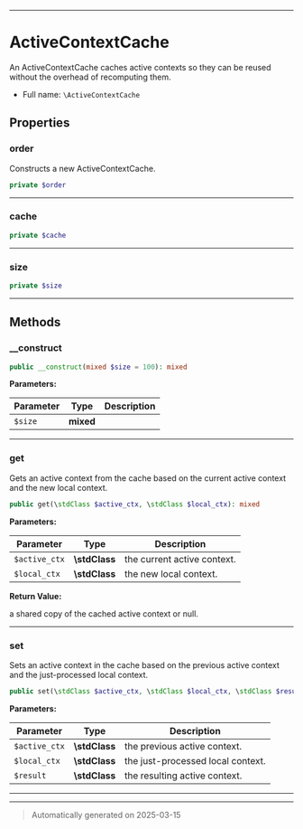 ***

# ActiveContextCache

An ActiveContextCache caches active contexts so they can be reused without
the overhead of recomputing them.



* Full name: `\ActiveContextCache`



## Properties


### order

Constructs a new ActiveContextCache.

```php
private $order
```






***

### cache



```php
private $cache
```






***

### size



```php
private $size
```






***

## Methods


### __construct



```php
public __construct(mixed $size = 100): mixed
```








**Parameters:**

| Parameter | Type | Description |
|-----------|------|-------------|
| `$size` | **mixed** |  |





***

### get

Gets an active context from the cache based on the current active
context and the new local context.

```php
public get(\stdClass $active_ctx, \stdClass $local_ctx): mixed
```








**Parameters:**

| Parameter | Type | Description |
|-----------|------|-------------|
| `$active_ctx` | **\stdClass** | the current active context. |
| `$local_ctx` | **\stdClass** | the new local context. |


**Return Value:**

a shared copy of the cached active context or null.




***

### set

Sets an active context in the cache based on the previous active
context and the just-processed local context.

```php
public set(\stdClass $active_ctx, \stdClass $local_ctx, \stdClass $result): mixed
```








**Parameters:**

| Parameter | Type | Description |
|-----------|------|-------------|
| `$active_ctx` | **\stdClass** | the previous active context. |
| `$local_ctx` | **\stdClass** | the just-processed local context. |
| `$result` | **\stdClass** | the resulting active context. |





***


***
> Automatically generated on 2025-03-15
